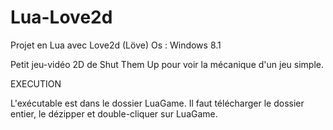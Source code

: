 # Lua-Love2d

Projet en Lua avec Love2d (Löve) Os : Windows 8.1

Petit jeu-vidéo 2D de Shut Them Up pour voir la mécanique d'un jeu simple.

EXECUTION

L'exécutable est dans le dossier LuaGame. Il faut télécharger le dossier entier, le dézipper et double-cliquer sur LuaGame.

